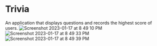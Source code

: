 # Trivia
An application that displays questions and records the highest score of users.
![Screenshot 2023-01-17 at 8 49 10 PM](https://user-images.githubusercontent.com/109176566/213010572-c25ca49c-df33-4434-acb1-7d859b0e0dd9.jpg)
![Screenshot 2023-01-17 at 8 49 33 PM](https://user-images.githubusercontent.com/109176566/213010619-e548a99f-8c85-4157-a301-4529148019fe.jpg)
![Screenshot 2023-01-17 at 8 49 39 PM](https://user-images.githubusercontent.com/109176566/213010637-a1fa784e-9fc0-422d-9f51-b47ce153f6b2.jpg)
